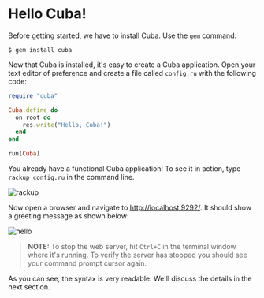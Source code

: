Hello Cuba!
===========

Before getting started, we have to install Cuba. Use the `gem` command:

```
$ gem install cuba
```

Now that Cuba is installed, it's easy to create a Cuba application. Open
your text editor of preference and create a file called `config.ru` with
the following code:

```ruby
require "cuba"

Cuba.define do
  on root do
    res.write("Hello, Cuba!")
  end
end

run(Cuba)
```

You already have a functional Cuba application! To see it in action, type
`rackup config.ru` in the command line.

![rackup](https://raw.githubusercontent.com/frodsan/theguidetocuba/master/assets/rackup.png)

Now open a browser and navigate to <http://localhost:9292/>. It should
show a greeting message as shown below:

![hello](https://raw.githubusercontent.com/frodsan/theguidetocuba/master/assets/hello.png)

> **NOTE:** To stop the web server, hit `Ctrl+C` in the terminal window
where it's running. To verify the server has stopped you should see your
command prompt cursor again.

As you can see, the syntax is very readable. We'll discuss the details
in the next section.
